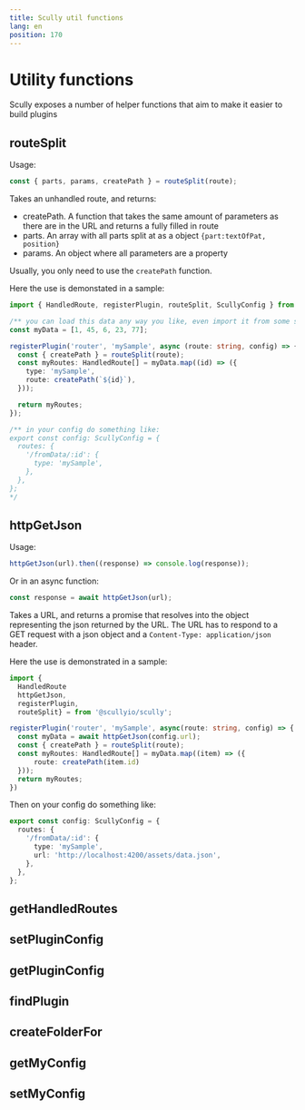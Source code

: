 ```yaml
---
title: Scully util functions
lang: en
position: 170
---
```


# Utility functions

Scully exposes a number of helper functions that aim to make it easier to build plugins

## routeSplit

Usage:

```typescript
const { parts, params, createPath } = routeSplit(route);
```

Takes an unhandled route, and returns:

- createPath. A function that takes the same amount of parameters as there are in the URL and returns a fully filled in route
- parts. An array with all parts split at as a object `{part:textOfPat, position}`
- params. An object where all parameters are a property

Usually, you only need to use the `createPath` function.

Here the use is demonstated in a sample:

```typescript
import { HandledRoute, registerPlugin, routeSplit, ScullyConfig } from '@scullyio/scully';

/** you can load this data any way you like, even import it from some static TS file isn't a problem. */
const myData = [1, 45, 6, 23, 77];

registerPlugin('router', 'mySample', async (route: string, config) => {
  const { createPath } = routeSplit(route);
  const myRoutes: HandledRoute[] = myData.map((id) => ({
    type: 'mySample',
    route: createPath(`${id}`),
  }));

  return myRoutes;
});

/** in your config do something like:
export const config: ScullyConfig = {
  routes: {
    '/fromData/:id': {
      type: 'mySample',
    },
  },
};
*/
```

## httpGetJson

Usage:

```typescript
httpGetJson(url).then((response) => console.log(response));
```

Or in an async function:

```typescript
const response = await httpGetJson(url);
```

Takes a URL, and returns a promise that resolves into the object representing the json returned by the URL.
The URL has to respond to a GET request with a json object and a `Content-Type: application/json` header.

Here the use is demonstrated in a sample:

```typescript
import {
  HandledRoute
  httpGetJson,
  registerPlugin,
  routeSplit} = from '@scullyio/scully';

registerPlugin('router', 'mySample', async(route: string, config) => {
  const myData = await httpGetJson(config.url);
  const { createPath } = routeSplit(route);
  const myRoutes: HandledRoute[] = myData.map((item) => ({
      route: createPath(item.id)
  }));
  return myRoutes;
})
```

Then on your config do something like:

```typescript
export const config: ScullyConfig = {
  routes: {
    '/fromData/:id': {
      type: 'mySample',
      url: 'http://localhost:4200/assets/data.json',
    },
  },
};
```

## getHandledRoutes

## setPluginConfig

## getPluginConfig

## findPlugin

## createFolderFor

## getMyConfig

## setMyConfig
